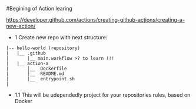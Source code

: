 #Begining of Action learing

https://developer.github.com/actions/creating-github-actions/creating-a-new-action/
- 1 Create new repo with next structure:
```
|-- hello-world (repository)
|   |__ .github
|       |__ main.workflow >? to learn !!!
|   |__ action-a
|       │__  Dockerfile
|       │__  README.md
|       |__  entrypoint.sh  
|
```
  - 1.1 This will be udependedly project for your repositories rules, based on Docker
 